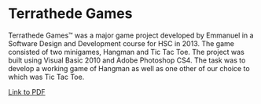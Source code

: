 # Terrathede Games
Terrathede Games™ was a major game project developed by Emmanuel in a Software Design and Development course for HSC in 2013. The game consisted of two minigames, Hangman and Tic Tac Toe. The project was built using Visual Basic 2010 and Adobe Photoshop CS4. The task was to develop a working game of Hangman as well as one other of our choice to which was Tic Tac Toe.

[Link to PDF](https://drive.google.com/open?id=1VOp0A58nDSWSXaXhVeleKkiskH3VF1WP)
